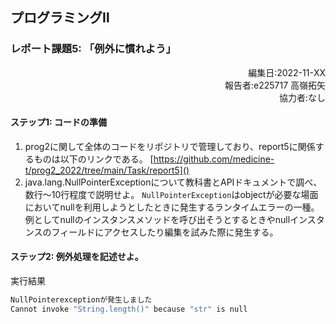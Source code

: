 ## プログラミングⅡ 
### レポート課題5: 「例外に慣れよう」

<script type="text/javascript" async src="https://cdnjs.cloudflare.com/ajax/libs/mathjax/2.7.7/MathJax.js?config=TeX-MML-AM_CHTML">
</script>
<script type="text/x-mathjax-config">
 MathJax.Hub.Config({
 tex2jax: {
 inlineMath: [['$', '$'] ],
 displayMath: [ ['$$','$$'], ["\\[","\\]"] ]
 }
 });
</script>

<div style="text-align: right;">
編集日:2022-11-XX<br>
報告者:e225717 高嶺拓矢<br>  
協力者:なし
</div>

#### ステップ1: コードの準備
1. prog2に関して全体のコードをリポジトリで管理しており、report5に関係するものは以下のリンクである。
[https://github.com/medicine-t/prog2_2022/tree/main/Task/report5]()
2.  java.lang.NullPointerExceptionについて教科書とAPIドキュメントで調べ、数行〜10行程度で説明せよ。
`NullPointerException`はobjectが必要な場面においてnullを利用しようとしたときに発生するランタイムエラーの一種。例としてnullのインスタンスメソッドを呼び出そうとするときやnullインスタンスのフィールドにアクセスしたり編集を試みた際に発生する。

#### ステップ2: 例外処理を記述せよ。
実行結果
```bash
NullPointerexceptionが発生しました
Cannot invoke "String.length()" because "str" is null
```